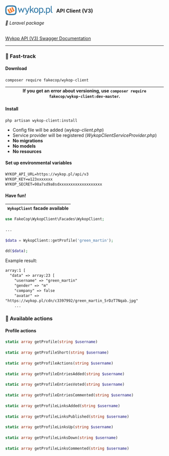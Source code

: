 <h3>
    <img src="wykop-logo.svg" style="margin-bottom: -8px; margin-right: 8px;" width="150px" alt="wykop.pl"/> <span style="color: #222222;">API Client (V3)</span>
</h3>

###### 🔌 Laravel package

 [Wykop API (V3) Swagger Documentation](https://doc.wykop.pl/)

---  

### 🚀 Fast-track

#### Download

`composer require fakecop/wykop-client`

| If you get an error about versioning, use `composer require fakecop/wykop-client:dev-master`. |
|-----------------------------------------------------------------------------------------------|

#### Install

`php artisan wykop-client:install`

* Config file will be added (_wykop-client.php_)
* Service provider will be registered (_WykopClientServiceProvider.php_)
* **No migrations**
* **No models**
* **No resources**

#### Set up environmental variables

```dotenv
WYKOP_API_URL=https://wykop.pl/api/v3
WYKOP_KEY=w123xxxxxxx
WYKOP_SECRET=98a7sd9a8sdxxxxxxxxxxxxxxxxxxx
```
#### Have fun!

| `WykopClient` facade available |
|---------------------------------------------------------------------------------------------|

```PHP
use FakeCop\WykopClient\Facades\WykopClient;

...

$data = WykopClient::getProfile('green_martin');

dd($data);
```

Example result:

```text
array:1 [
  "data" => array:23 [
    "username" => "green_martin"
    "gender" => "m"
    "company" => false
    "avatar" => "https://wykop.pl/cdn/c3397992/green_martin_5rDzT7Nqab.jpg"
    ...
```

### 📜 Available actions

#### Profile actions

```PHP
static array getProfile(string $username)  

static array getProfileShort(string $username)  

static array getProfileActions(string $username)  

static array getProfileEntriesAdded(string $username)  

static array getProfileEntriesVoted(string $username)  

static array getProfileEntriesCommented(string $username)  

static array getProfileLinksAdded(string $username)  

static array getProfileLinksPublished(string $username)  

static array getProfileLinksUp(string $username)  

static array getProfileLinksDown(string $username)  

static array getProfileLinksCommented(string $username)
```

